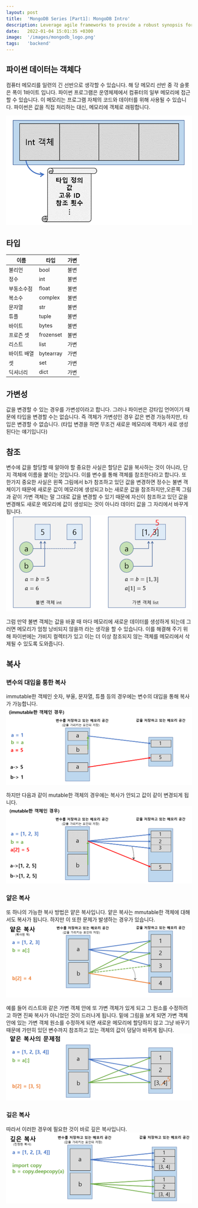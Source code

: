 ```yaml
---
layout: post
title:  'MongoDB Series [Part1]: MongoDB Intro'
description: Leverage agile frameworks to provide a robust synopsis for high level overviews. Iterative a...
date:   2022-01-04 15:01:35 +0300
image:  '/images/mongodb_logo.png'
tags:   'backend'
---
```



## 파이썬 데이터는 객체다  
컴퓨터 메모리를 일련의 긴 선반으로 생각할 수 있습니다. 해 당 메모리 선반 중 각 슬롯은 폭이 1바이트 입니다. 파이썬 프로그램은 운영체제에서 컴퓨터의 일부 메모리에 접근할 수 있습니다. 이 메모리는 프로그램 자체의 코드와 데이터를 위해 사용될 수 있습니다. 파이썬은 값을 직접 처리하는 대신, 메모리에 객체로 래핑합니다.  

![](/images/object.png) 

## 타입  

|이름|타입|가변|
|---|---|---|
|불리언|bool|불변|
|정수|int|불변|
|부동소수점|float|불변|
|복소수|complex|불변|
|문자열|str|불변|
|튜플|tuple|불변|
|바이트|bytes|불변|
|프로즌 셋|frozenset|불변|
|리스트|list|가변|
|바이트 배열|bytearray|가변|
|셋|set|가변|
|딕셔너리|dict|가변|  

## 가변성  
값을 변경할 수 있는 경우를 가변성이라고 합니다. 그러나 파이썬은 강타입 언어이기 때문에 타입을 변경할 수는 없습니다. 즉 객체가 가변성인 경우 값은 변경 가능하지만, 타입은 변경할 수 없습니다. (타입 변경을 하면 무조건 새로운 메모리에 객체가 새로 생성된다는 얘기입니다)  

## 참조  
변수에 값을 할당할 때 알아야 할 중요한 사실은 할당은 값을 복사하는 것이 아니라, 단지 객체에 이름을 붙이는 것입니다. 이를 변수를 통해 객체를 참조한다라고 합니다. 또 한가지 중요한 사실은 왼쪽 그림에서 b가 참조하고 있던 값을 변경하면 정수는 불변 객체이기 때문에 새로운 값이 메모리에 생성되고 b는 새로운 값을 참조하지만,오른쪽 그림과 같이 가변 객체는 말 그대로 값을 변경할 수 있기 때문에 자신이 참조하고 있던 값을 변경해도 새로운 메모리에 값이 생성되는 것이 아니라 데이터 값을 그 자리에서 바꾸게 됩니다.  
![](/images/참조.png)

그럼 만약 불변 객체는 값을 바꿀 때 마다 메모리에 새로운 데이터를 생성하게 되는데 그러면 메모리가 엄청 낭비되지 않을까 라는 생각을 할 수 있습니다. 이를 해결해 주기 위해 파이썬에는 가비지 컬렉터가 있고 이는 더 이상 참조되지 않는 객체를 메모리에서 삭제될 수 있도록 도와줍니다.  


## 복사  

### 변수의 대입을 통한 복사  
immutable한 객체인 숫자, 부울, 문자열, 튜플 등의 경우에는 변수의 대입을 통해 복사가 가능합니다.  
![](/images/복사.png) 

하지만 다음과 같이 mutable한 객체의 경우에는 복사가 안되고 값이 같이 변경되게 됩니다.  
![](/images/복사_1.png)

### 얕은 복사  
또 하나의 가능한 복사 방법은 얕은 복사입니다. 얕은 복사는 mmutable한 객체에 대해서도 복사가 됩니다. 하지만 이 또한 문제가 발생하는 경우가 있습니다.    
![](/images/shallow.png)

예를 들어 리스트와 같은 가변 객체 안에 또 가변 객체가 있게 되고 그 원소를 수정하려고 하면 진짜 복사가 아니었던 것이 드러나게 됩니다. 
밑에 그림을 보게 되면  가변 객체 안에 있는 가변 객체 원소를 수정하게 되면 새로운 메모리에 할당하지 않고 그냥 바꾸기 때문에 가만히 있던 변수까지 참조하고 있는 객체의 값이 덩달아 바뀌게 됩니다.  
![](/images/shallow_1.png)

### 깊은 복사  
따라서 이러한 경우에 필요한 것이 바로 깊은 복사입니다.  
![](/images/deepcopy.png)

